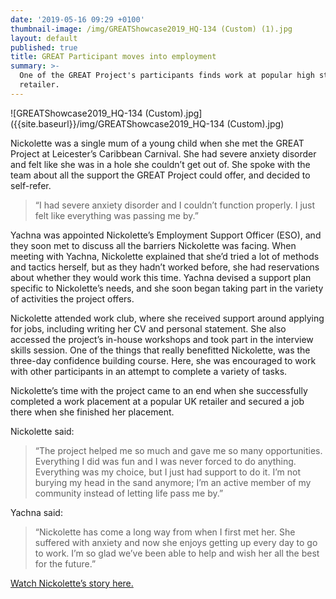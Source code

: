 ```yaml
---
date: '2019-05-16 09:29 +0100'
thumbnail-image: /img/GREATShowcase2019_HQ-134 (Custom) (1).jpg
layout: default
published: true
title: GREAT Participant moves into employment
summary: >-
  One of the GREAT Project's participants finds work at popular high street
  retailer.
---
```

![GREATShowcase2019_HQ-134 (Custom).jpg]({{site.baseurl}}/img/GREATShowcase2019_HQ-134 (Custom).jpg)

Nickolette was a single mum of a young child when she met the GREAT Project at Leicester’s Caribbean Carnival. She had severe anxiety disorder and felt like she was in a hole she couldn’t get out of. She spoke with the team about all the support the GREAT Project could offer, and decided to self-refer. 

> “I had severe anxiety disorder and I couldn’t function properly. I just felt like everything was passing me by.” 

Yachna was appointed Nickolette’s Employment Support Officer (ESO), and they soon met to discuss all the barriers Nickolette was facing. When meeting with Yachna, Nickolette explained that she’d tried a lot of methods and tactics herself, but as they hadn’t worked before, she had reservations about whether they would work this time. Yachna devised a support plan specific to Nickolette’s needs, and she soon began taking part in the variety of activities the project offers.

Nickolette attended work club, where she received support around applying for jobs, including writing her CV and personal statement. She also accessed the project’s in-house workshops and took part in the interview skills session. One of the things that really benefitted Nickolette, was the three-day confidence building course. Here, she was encouraged to work with other participants in an attempt to complete a variety of tasks. 

Nickolette’s time with the project came to an end when she successfully completed a work placement at a popular UK retailer and secured a job there when she finished her placement.  

Nickolette said:

> “The project helped me so much and gave me so many opportunities. Everything I did was fun and I was never forced to do anything. Everything was my choice, but I just had support to do it. I’m not burying my head in the sand anymore; I’m an active member of my community instead of letting life pass me by.”

Yachna said: 

> “Nickolette has come a long way from when I first met her. She suffered with anxiety and now she enjoys getting up every day to go to work. I’m so glad we’ve been able to help and wish her all the best for the future.”


[Watch Nickolette’s story here.](https://bit.ly/2Zh0ghX)

